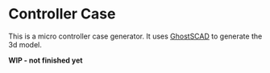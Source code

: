 # Controller Case 

This is a micro controller case generator.
It uses [GhostSCAD](https://github.com/ljanyst/ghostscad) to generate the 3d model.

__WIP - not finished yet__
